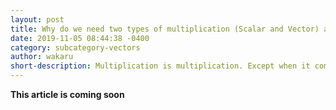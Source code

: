 ```yaml
---
layout: post
title: Why do we need two types of multiplication (Scalar and Vector) anyways?
date: 2019-11-05 08:44:38 -0400
category: subcategory-vectors
author: wakaru
short-description: Multiplication is multiplication. Except when it comes to vectors.
---
```


**This article is coming soon**

